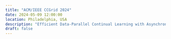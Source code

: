 ```yaml
---
title: "ACM/IEEE CCGrid 2024"
date: 2024-05-09 12:00:00
location: Philadelphia, USA
description: "Efficient Data-Parallel Continual Learning with Asynchronous Distributed Rehearsal Buffers"
draft: false
---
```

